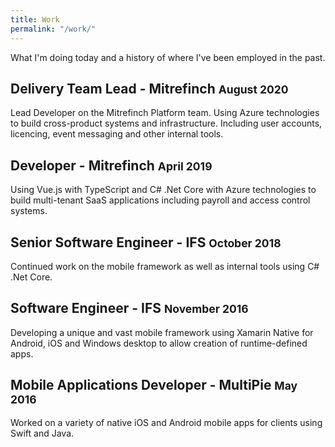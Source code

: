 ```yaml
---
title: Work
permalink: "/work/"
---
```


What I'm doing today and a history of where I've been employed in the past.

## Delivery Team Lead - Mitrefinch <small>August 2020</small>

Lead Developer on the Mitrefinch Platform team. Using Azure technologies to build cross-product systems and infrastructure. Including user accounts, licencing, event messaging and other internal tools.

## Developer - Mitrefinch <small>April 2019</small>

Using Vue.js with TypeScript and C# .Net Core with Azure technologies to build multi-tenant SaaS applications including payroll and access control systems.

## Senior Software Engineer - IFS <small>October 2018</small>

Continued work on the mobile framework as well as internal tools using C# .Net Core.

## Software Engineer - IFS <small>November 2016</small>

Developing a unique and vast mobile framework using Xamarin Native for Android, iOS and Windows desktop to allow creation of runtime-defined apps.

## Mobile Applications Developer - MultiPie <small>May 2016</small>

Worked on a variety of native iOS and Android mobile apps for clients using Swift and Java.
